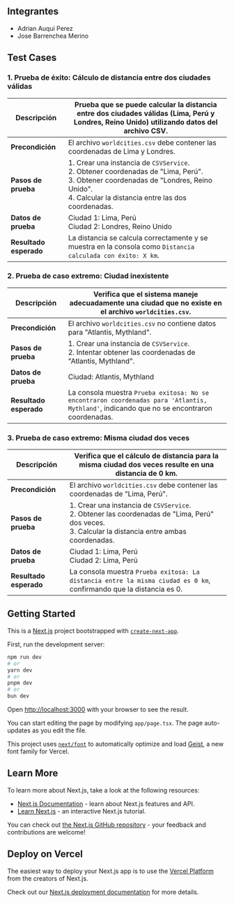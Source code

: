 ## Integrantes

- Adrian Auqui Perez
- Jose Barrenchea Merino

## Test Cases

### 1. Prueba de éxito: Cálculo de distancia entre dos ciudades válidas
| Descripción       | Prueba que se puede calcular la distancia entre dos ciudades válidas (Lima, Perú y Londres, Reino Unido) utilizando datos del archivo CSV. |
|-------------------|------------------------------------------------------------------------------------------------------------------------------------------|
| **Precondición**  | El archivo `worldcities.csv` debe contener las coordenadas de Lima y Londres.                                                             |
| **Pasos de prueba** | 1. Crear una instancia de `CSVService`.<br>2. Obtener coordenadas de "Lima, Perú".<br>3. Obtener coordenadas de "Londres, Reino Unido".<br>4. Calcular la distancia entre las dos coordenadas. |
| **Datos de prueba** | Ciudad 1: Lima, Perú<br>Ciudad 2: Londres, Reino Unido                                                                                   |
| **Resultado esperado** | La distancia se calcula correctamente y se muestra en la consola como `Distancia calculada con éxito: X km`.                       |

### 2. Prueba de caso extremo: Ciudad inexistente
| Descripción       | Verifica que el sistema maneje adecuadamente una ciudad que no existe en el archivo `worldcities.csv`.                                    |
|-------------------|------------------------------------------------------------------------------------------------------------------------------------------|
| **Precondición**  | El archivo `worldcities.csv` no contiene datos para "Atlantis, Mythland".                                                                 |
| **Pasos de prueba** | 1. Crear una instancia de `CSVService`.<br>2. Intentar obtener las coordenadas de "Atlantis, Mythland".                                |
| **Datos de prueba** | Ciudad: Atlantis, Mythland                                                                                                               |
| **Resultado esperado** | La consola muestra `Prueba exitosa: No se encontraron coordenadas para 'Atlantis, Mythland'`, indicando que no se encontraron coordenadas. |

### 3. Prueba de caso extremo: Misma ciudad dos veces
| Descripción       | Verifica que el cálculo de distancia para la misma ciudad dos veces resulte en una distancia de 0 km.                                     |
|-------------------|------------------------------------------------------------------------------------------------------------------------------------------|
| **Precondición**  | El archivo `worldcities.csv` debe contener las coordenadas de "Lima, Perú".                                                               |
| **Pasos de prueba** | 1. Crear una instancia de `CSVService`.<br>2. Obtener las coordenadas de "Lima, Perú" dos veces.<br>3. Calcular la distancia entre ambas coordenadas. |
| **Datos de prueba** | Ciudad 1: Lima, Perú<br>Ciudad 2: Lima, Perú                                                                                             |
| **Resultado esperado** | La consola muestra `Prueba exitosa: La distancia entre la misma ciudad es 0 km`, confirmando que la distancia es 0.                 |




## Getting Started
This is a [Next.js](https://nextjs.org) project bootstrapped with [`create-next-app`](https://nextjs.org/docs/app/api-reference/cli/create-next-app).

First, run the development server:

```bash
npm run dev
# or
yarn dev
# or
pnpm dev
# or
bun dev
```

Open [http://localhost:3000](http://localhost:3000) with your browser to see the result.

You can start editing the page by modifying `app/page.tsx`. The page auto-updates as you edit the file.

This project uses [`next/font`](https://nextjs.org/docs/app/building-your-application/optimizing/fonts) to automatically optimize and load [Geist](https://vercel.com/font), a new font family for Vercel.

## Learn More

To learn more about Next.js, take a look at the following resources:

- [Next.js Documentation](https://nextjs.org/docs) - learn about Next.js features and API.
- [Learn Next.js](https://nextjs.org/learn) - an interactive Next.js tutorial.

You can check out [the Next.js GitHub repository](https://github.com/vercel/next.js) - your feedback and contributions are welcome!

## Deploy on Vercel

The easiest way to deploy your Next.js app is to use the [Vercel Platform](https://vercel.com/new?utm_medium=default-template&filter=next.js&utm_source=create-next-app&utm_campaign=create-next-app-readme) from the creators of Next.js.

Check out our [Next.js deployment documentation](https://nextjs.org/docs/app/building-your-application/deploying) for more details.
